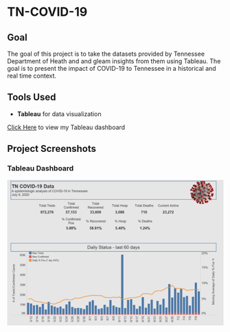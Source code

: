 # TN-COVID-19

## Goal
The goal of this project is to take the datasets provided by Tennessee Department of Heath and and gleam insights from them using Tableau.  The goal is to present the impact of COVID-19 to Tennessee in a historical and real time context.

## Tools Used

* **Tableau** for data visualization

[Click Here](https://public.tableau.com/shared/2NZYHPMK5?:display_count=y&:origin=viz_share_link) to view my Tableau dashboard

## Project Screenshots

### Tableau Dashboard
![Alt text](readmeimg/dashboard.PNG "Dashboard")

